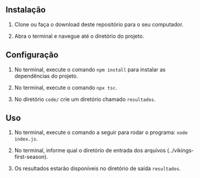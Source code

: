 ## Instalação

1. Clone ou faça o download deste repositório para o seu computador.

2. Abra o terminal e navegue até o diretório do projeto.

## Configuração

1. No terminal, execute o comando `npm install` para instalar as dependências do projeto.

2. No terminal, execute o comando `npx tsc`.

3. No diretório `code/` crie um diretório chamado `resultados`.

## Uso

1. No terminal, execute o comando a seguir para rodar o programa: `node index.js`.

2. No terminal, informe qual o diretório de entrada dos arquivos (../vikings-first-season).

3. Os resultados estarão disponíveis no diretório de saída `resultados`.
